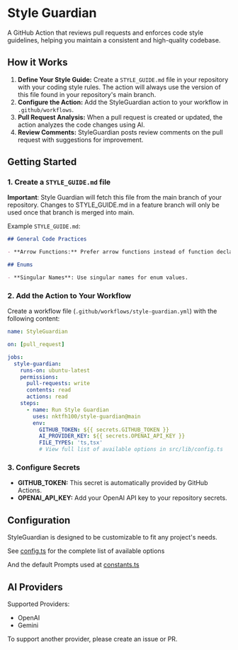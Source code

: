 # Style Guardian

A GitHub Action that reviews pull requests and enforces code style guidelines, helping you maintain a consistent and high-quality codebase.

## How it Works

1.  **Define Your Style Guide:** Create a `STYLE_GUIDE.md` file in your repository with your coding style rules.
    The action will always use the version of this file found in your repository's main branch.
2.  **Configure the Action:** Add the StyleGuardian action to your workflow in `.github/workflows`.
3.  **Pull Request Analysis:** When a pull request is created or updated, the action analyzes the code changes using AI.
4.  **Review Comments:** StyleGuardian posts review comments on the pull request with suggestions for improvement.

## Getting Started

### 1. Create a `STYLE_GUIDE.md` file

**Important**: Style Guardian will fetch this file from the main branch of your repository.
Changes to STYLE_GUIDE.md in a feature branch will only be used once that branch is merged into main.

Example `STYLE_GUIDE.md`:

```markdown
## General Code Practices

- **Arrow Functions:** Prefer arrow functions instead of function declarations.

## Enums

- **Singular Names**: Use singular names for enum values.
```

### 2. Add the Action to Your Workflow

Create a workflow file (`.github/workflows/style-guardian.yml`) with the following content:

```yaml
name: StyleGuardian

on: [pull_request]

jobs:
  style-guardian:
    runs-on: ubuntu-latest
    permissions:
      pull-requests: write
      contents: read
      actions: read
    steps:
      - name: Run Style Guardian
        uses: nktfh100/style-guardian@main
        env:
          GITHUB_TOKEN: ${{ secrets.GITHUB_TOKEN }}
          AI_PROVIDER_KEY: ${{ secrets.OPENAI_API_KEY }}
          FILE_TYPES: 'ts,tsx'
          # View full list of available options in src/lib/config.ts
```

### 3. Configure Secrets

- **GITHUB_TOKEN:** This secret is automatically provided by GitHub Actions.
- **OPENAI_API_KEY:** Add your OpenAI API key to your repository secrets.

## Configuration

StyleGuardian is designed to be customizable to fit any project's needs.

See [config.ts](/src/lib/config.ts) for the complete list of available options

And the default Prompts used at [constants.ts](/src/lib/constants.ts)

## AI Providers

Supported Providers:

- OpenAI
- Gemini

To support another provider, please create an issue or PR.
